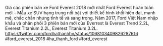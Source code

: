
Giá các phiên bản xe Ford Everest 2018 mới nhất
Ford Everest hoàn toàn mới – Mẫu xe SUV hạng trung nổi bật với thiết kế hình khối hiện đại, mạnh mẽ, chắc chắn nhưng tinh tế và sang trọng. Năm 2017, Ford Việt Nam nhập khẩu và phân phối 3 phiên bản mới của Everrest là Everest Trend 2.2L, Everest Titanium 2.2L, Everest Titanium 3.2L.
https://twitter.com/fordhathanhhn/status/1068103409826287616
#ford_everest_2018 #ha_thanh_ford #ford_everest

